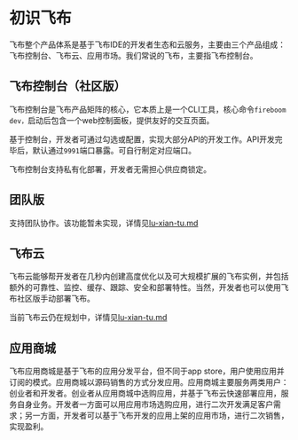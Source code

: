 # 初识飞布

飞布整个产品体系是基于飞布IDE的开发者生态和云服务​，主要由三个产品组成：飞布控制台、飞布云、应用市场。我们常说的飞布，主要指飞布控制台。

## 飞布控制台（社区版）

飞布控制台是飞布产品矩阵的核心，它本质上是一个CLI工具，核心命令`fireboom dev，`启动后包含一个web控制面板，提供友好的交互页面。

基于控制台，开发者可通过勾选或配置，实现大部分API的开发工作。API开发完毕后，默认通过`9991`端口暴露。可自行制定对应端口。

飞布控制台支持私有化部署，开发者无需担心供应商锁定。

## 团队版

支持团队协作。该功能暂未实现，详情见[lu-xian-tu.md](../lu-xian-tu.md "mention")

## 飞布云

飞布云能够帮开发者在几秒内创建高度优化以及可大规模扩展的飞布实例，并包括额外的可靠性、监控、缓存、跟踪、安全和部署特性。当然，开发者也可以使用飞布社区版手动部署飞布。

当前飞布云仍在规划中，详情见[lu-xian-tu.md](../lu-xian-tu.md "mention")

## 应用商城

飞布应用商城是基于飞布的应用分发平台，但不同于app store，用户使用应用并订阅的模式。应用商城以源码销售的方式分发应用。应用商城主要服务两类用户：创业者和开发者。创业者从应用商城中选购应用，并基于飞布云快速部署应用，服务自身业务。开发者一方面可以用应用市场选购应用，进行二次开发满足客户需求；另一方面，开发者可以基于飞布开发的应用上架的应用市场，进行二次销售，实现盈利。
